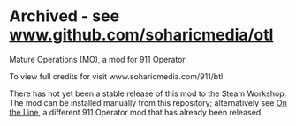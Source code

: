 # Archived - see www.github.com/soharicmedia/otl

Mature Operations (MO), a mod for 911 Operator
<p>To view full credits for visit www.soharicmedia.com/911/btl</p>
<p>There has not yet been a stable release of this mod to the Steam Workshop. The mod can be installed manually from this repository; alternatively see <a href="/soharicmedia/otl">On the Line</a>, a different 911 Operator mod that has already been released.</p>
